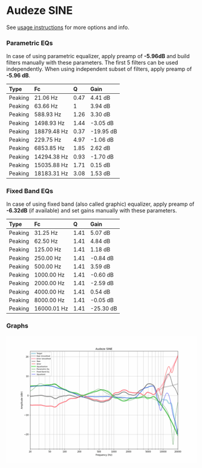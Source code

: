 # Audeze SINE
See [usage instructions](https://github.com/jaakkopasanen/AutoEq#usage) for more options and info.

### Parametric EQs
In case of using parametric equalizer, apply preamp of **-5.96dB** and build filters manually
with these parameters. The first 5 filters can be used independently.
When using independent subset of filters, apply preamp of **-5.96 dB**.

| Type    | Fc          |    Q | Gain      |
|:--------|:------------|:-----|:----------|
| Peaking | 21.06 Hz    | 0.47 | 4.41 dB   |
| Peaking | 63.66 Hz    | 1    | 3.94 dB   |
| Peaking | 588.93 Hz   | 1.26 | 3.30 dB   |
| Peaking | 1498.93 Hz  | 1.44 | -3.05 dB  |
| Peaking | 18879.48 Hz | 0.37 | -19.95 dB |
| Peaking | 229.75 Hz   | 4.97 | -1.06 dB  |
| Peaking | 6853.85 Hz  | 1.85 | 2.62 dB   |
| Peaking | 14294.38 Hz | 0.93 | -1.70 dB  |
| Peaking | 15035.88 Hz | 1.71 | 0.15 dB   |
| Peaking | 18183.31 Hz | 3.08 | 1.53 dB   |

### Fixed Band EQs
In case of using fixed band (also called graphic) equalizer, apply preamp of **-6.32dB**
(if available) and set gains manually with these parameters.

| Type    | Fc          |    Q | Gain      |
|:--------|:------------|:-----|:----------|
| Peaking | 31.25 Hz    | 1.41 | 5.07 dB   |
| Peaking | 62.50 Hz    | 1.41 | 4.84 dB   |
| Peaking | 125.00 Hz   | 1.41 | 1.18 dB   |
| Peaking | 250.00 Hz   | 1.41 | -0.84 dB  |
| Peaking | 500.00 Hz   | 1.41 | 3.59 dB   |
| Peaking | 1000.00 Hz  | 1.41 | -0.60 dB  |
| Peaking | 2000.00 Hz  | 1.41 | -2.59 dB  |
| Peaking | 4000.00 Hz  | 1.41 | 0.54 dB   |
| Peaking | 8000.00 Hz  | 1.41 | -0.05 dB  |
| Peaking | 16000.01 Hz | 1.41 | -25.30 dB |

### Graphs
![](./Audeze%20SINE.png)